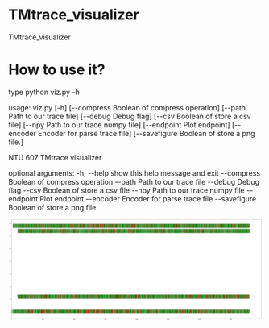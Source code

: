 # TMtrace_visualizer
TMtrace_visualizer

# How to use it?
type python viz.py -h

usage: viz.py [-h] [--compress Boolean of compress operation]
              [--path Path to our trace file] [--debug Debug flag]
              [--csv Boolean of store a csv file]
              [--npy Path to our trace numpy file] [--endpoint Plot endpoint]
              [--encoder Encoder for parse trace file]
              [--savefigure Boolean of store a png file.]

NTU 607 TMtrace visualizer

optional arguments:
  -h, --help            show this help message and exit
  --compress Boolean of compress operation
  --path Path to our trace file
  --debug Debug flag
  --csv Boolean of store a csv file
  --npy Path to our trace numpy file
  --endpoint Plot endpoint
  --encoder Encoder for parse trace file
  --savefigure Boolean of store a png file.

![image](https://github.com/Waxpple/TMtrace_visualizer/blob/main/probe_kmeans.jpg)
